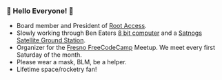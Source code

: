 ### :milky_way: Hello Everyone! :milky_way:

* Board member and President of [Root Access](https://rootaccess.org/).
* Slowly working through Ben Eaters [8 bit computer](https://eater.net/8bit/) and a [Satnogs Satellite Ground Station](https://github.com/RootAccessHackerspace/meta/wiki/Satellite-Tracker).
* Organizer for the [Fresno FreeCodeCamp](https://github.com/freecodecamp-fresnoca) Meetup. We meet every first Saturday of the month.
* Please wear a mask, BLM, be a helper.
* Lifetime space/rocketry fan!

